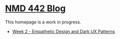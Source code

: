# [NMD 442 Blog](https://kiontupper.github.io/NMD-442-blog)

This homepage is a work in progress.

 - [Week 2 - Empathetic Design and Dark UX Patterns](https://kiontupper.github.io/NMD-442-blog/week2)
